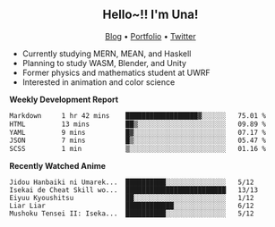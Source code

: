<h2 align="center">
  Hello~!! I'm Una!
</h2>

<p align="center">
  <a href="https://anarchy.website/">Blog</a> &bull;
  <a href="https://una-ada.github.io/">Portfolio</a> &bull;
  <a href="https://twitter.com/xn__z7x">Twitter</a>
</p>

- Currently studying MERN, MEAN, and Haskell
- Planning to study WASM, Blender, and Unity
- Former physics and mathematics student at UWRF
- Interested in animation and color science

**Weekly Development Report**

<!--START_SECTION:waka-->

```txt
Markdown     1 hr 42 mins    ██████████████████▓░░░░░░   75.01 %
HTML         13 mins         ██▒░░░░░░░░░░░░░░░░░░░░░░   09.89 %
YAML         9 mins          █▓░░░░░░░░░░░░░░░░░░░░░░░   07.17 %
JSON         7 mins          █▒░░░░░░░░░░░░░░░░░░░░░░░   05.47 %
SCSS         1 min           ▒░░░░░░░░░░░░░░░░░░░░░░░░   01.16 %
```

<!--END_SECTION:waka-->

**Recently Watched Anime**

<!-- RECENT-ANIME:START -->

    Jidou Hanbaiki ni Umarek...  ██████████░░░░░░░░░░░░░░░   5/12
    Isekai de Cheat Skill wo...  █████████████████████████   13/13
    Eiyuu Kyoushitsu             ██░░░░░░░░░░░░░░░░░░░░░░░   1/12
    Liar Liar                    ████████████░░░░░░░░░░░░░   6/12
    Mushoku Tensei II: Iseka...  ██████████░░░░░░░░░░░░░░░   5/12
<!-- RECENT-ANIME:END -->
